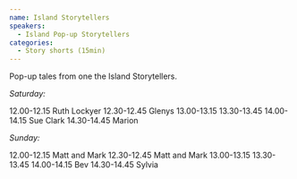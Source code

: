 ```yaml
---
name: Island Storytellers
speakers:
  - Island Pop-up Storytellers
categories:
  - Story shorts (15min)
---
```


Pop-up tales from one the Island Storytellers.

*Saturday:*

12.00-12.15 Ruth Lockyer
12.30-12.45 Glenys
13.00-13.15 
13.30-13.45
14.00-14.15 Sue Clark
14.30-14.45 Marion

*Sunday:*

12.00-12.15 Matt and Mark
12.30-12.45 Matt and Mark
13.00-13.15 
13.30-13.45
14.00-14.15 Bev
14.30-14.45 Sylvia
